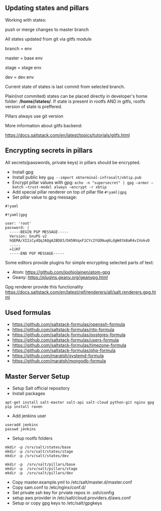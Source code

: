 ## Updating states and pillars  ##

Working with states:

push or merge changes to master branch


All states  updated from git via gitfs module

branch = env

master = base env

stage = stage env

dev  = dev env

Current state of states is last commit from selected branch.

Plain(not commited)  states can be placed directly in developer's home folder: **/home/<username>/states/**.
If state is present in rootfs AND in gitfs, rootfs version of state is preffered.

Pillars always use git version

More information about gitfs backend:

https://docs.saltstack.com/en/latest/topics/tutorials/gitfs.html

## Encrypting secrets in pillars ##

All secrets(passwords, private keys) in pillars should be encrypted.

* Install gpg
* Install public key ```gpg --import xbterminal-infrasalt/xbtip.pub```
* Encrypt pillar values with gpg:
```echo -n "supersecret" | gpg —armor —batch —trust-model always —encrypt -r xbtip```
* Add special pillar renderer on top of pillar file ```#!yaml|gpg```
* Set pillar value to gpg message:

```
#!yaml

#!yaml|gpg

user: 'root'
password: |
  -----BEGIN PGP MESSAGE-----
  Version: GnuPG v2
  hQEMA/XI2iCydQqJAQgA2BD83/D45NVqxF1CYc2YGDNuq6LdgWdtkBaR4v1VokvD
  .....
  =1iKF
  -----END PGP MESSAGE-----
```

Some editors provide plugins for simple encrypting selected parts of text:

* Atom: https://github.com/jpohjolainen/atom-gpg
* Geany: https://plugins.geany.org/geanypg.html

Gpg renderer provide this functionality
https://docs.saltstack.com/en/latest/ref/renderers/all/salt.renderers.gpg.html


## Used formulas ##

* https://github.com/saltstack-formulas/openssh-formula
* https://github.com/saltstack-formulas/ntp-formula
* https://github.com/saltstack-formulas/postgres-formula
* https://github.com/saltstack-formulas/users-formula
* https://github.com/saltstack-formulas/timezone-formula
* https://github.com/saltstack-formulas/php-formula
* https://github.com/maratsh/systemd-formula
* https://github.com/maratsh/mongodb-formula



## Master Server Setup ##

* Setup Salt official repository
* Install packages

```
apt-get install salt-master salt-api salt-cloud python-git nginx gpg
pip install raven

```

* Add jenkins user

```
useradd jenkins
passwd jenkins
```

* Setup rootfs folders

```
mkdir -p /srv/salt/states/base
mkdir -p /srv/salt/states/stage
mkdir -p /srv/salt/states/dev

mkdir -p  /srv/salt/pillars/base
mkdir -p  /srv/salt/pillars/stage
mkdir -p  /srv/salt/pillars/dev

```

* Copy master.example.yml to /etc/salt/master.d/master.conf
* Copy sam.conf to /etc/nginx/conf.d/
* Set private ssh key for prviate repos in .ssh/config
* setup aws provider in /etc/salt/cloud.providers.d/aws.conf
* Setup or copy gpg keys to /etc/salt/gpgkeys
